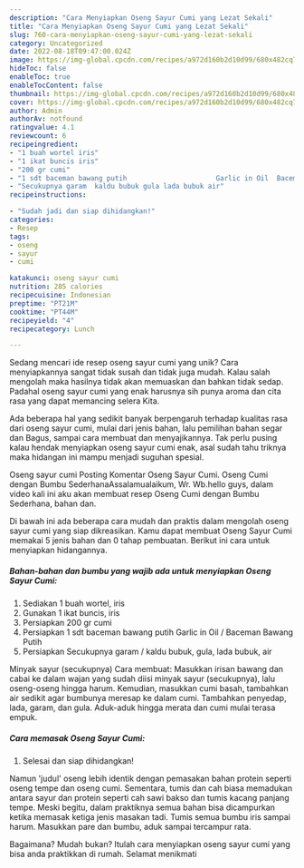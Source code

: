 ```yaml
---
description: "Cara Menyiapkan Oseng Sayur Cumi yang Lezat Sekali"
title: "Cara Menyiapkan Oseng Sayur Cumi yang Lezat Sekali"
slug: 760-cara-menyiapkan-oseng-sayur-cumi-yang-lezat-sekali
category: Uncategorized
date: 2022-08-18T09:47:00.024Z
image: https://img-global.cpcdn.com/recipes/a972d160b2d10d99/680x482cq70/oseng-sayur-cumi-foto-resep-utama.jpg
hideToc: false
enableToc: true
enableTocContent: false
thumbnail: https://img-global.cpcdn.com/recipes/a972d160b2d10d99/680x482cq70/oseng-sayur-cumi-foto-resep-utama.jpg
cover: https://img-global.cpcdn.com/recipes/a972d160b2d10d99/680x482cq70/oseng-sayur-cumi-foto-resep-utama.jpg
author: Admin
authorAv: notfound
ratingvalue: 4.1
reviewcount: 6
recipeingredient:
- "1 buah wortel iris"
- "1 ikat buncis iris"
- "200 gr cumi"
- "1 sdt baceman bawang putih                      Garlic in Oil  Baceman Bawang Putih"
- "Secukupnya garam  kaldu bubuk gula lada bubuk air"
recipeinstructions:

- "Sudah jadi dan siap dihidangkan!"
categories:
- Resep
tags:
- oseng
- sayur
- cumi

katakunci: oseng sayur cumi 
nutrition: 285 calories
recipecuisine: Indonesian
preptime: "PT21M"
cooktime: "PT44M"
recipeyield: "4"
recipecategory: Lunch

---
```





Sedang mencari ide resep oseng sayur cumi yang unik? Cara menyiapkannya sangat tidak susah dan tidak juga mudah. Kalau salah mengolah maka hasilnya tidak akan memuaskan dan bahkan tidak sedap. Padahal oseng sayur cumi yang enak harusnya sih punya aroma dan cita rasa yang dapat memancing selera Kita.





Ada beberapa hal yang sedikit banyak berpengaruh terhadap kualitas rasa dari oseng sayur cumi, mulai dari jenis bahan, lalu pemilihan bahan segar dan Bagus, sampai cara membuat dan menyajikannya. Tak perlu pusing kalau hendak menyiapkan oseng sayur cumi enak,      asal sudah tahu triknya maka hidangan ini mampu menjadi suguhan spesial.














Oseng sayur cumi Posting Komentar Oseng Sayur Cumi. Oseng Cumi dengan Bumbu SederhanaAssalamualaikum, Wr. Wb.hello guys, dalam video kali ini aku akan membuat resep Oseng Cumi dengan Bumbu Sederhana, bahan dan.






Di bawah ini ada beberapa cara mudah dan praktis dalam mengolah oseng sayur cumi yang siap dikreasikan. Kamu dapat membuat Oseng Sayur Cumi memakai 5 jenis bahan dan 0 tahap pembuatan. Berikut ini cara untuk menyiapkan hidangannya.

<!--inarticleads1-->

##### Bahan-bahan dan bumbu yang wajib ada untuk menyiapkan Oseng Sayur Cumi:

1. Sediakan 1 buah wortel, iris
1. Gunakan 1 ikat buncis, iris
1. Persiapkan 200 gr cumi
1. Persiapkan 1 sdt baceman bawang putih                      Garlic in Oil / Baceman Bawang Putih
1. Persiapkan Secukupnya garam / kaldu bubuk, gula, lada bubuk, air


Minyak sayur (secukupnya) Cara membuat: Masukkan irisan bawang dan cabai ke dalam wajan yang sudah diisi minyak sayur (secukupnya), lalu oseng-oseng hingga harum. Kemudian, masukkan cumi basah, tambahkan air sedikit agar bumbunya meresap ke dalam cumi. Tambahkan penyedap, lada, garam, dan gula. Aduk-aduk hingga merata dan cumi mulai terasa empuk. 

<!--inarticleads2-->

##### Cara memasak Oseng Sayur Cumi:


1. Selesai dan siap dihidangkan!

Namun &#39;judul&#39; oseng lebih identik dengan pemasakan bahan protein seperti oseng tempe dan oseng cumi. Sementara, tumis dan cah biasa memadukan antara sayur dan protein seperti cah sawi bakso dan tumis kacang panjang tempe. Meski begitu, dalam praktiknya semua bahan bisa dicampurkan ketika memasak ketiga jenis masakan tadi. Tumis semua bumbu iris sampai harum. Masukkan pare dan bumbu, aduk sampai tercampur rata. 

Bagaimana? Mudah bukan? Itulah cara menyiapkan oseng sayur cumi yang bisa anda praktikkan di rumah. Selamat menikmati
